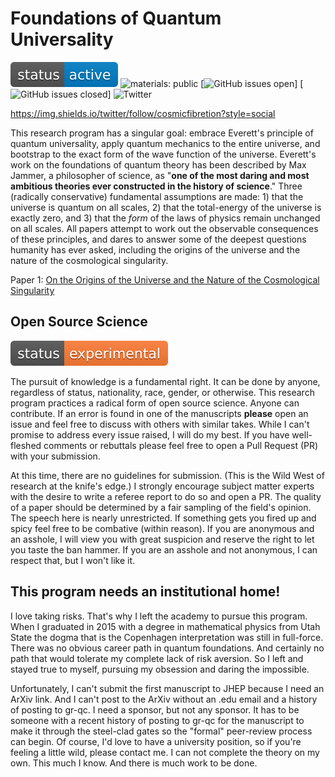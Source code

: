 # Foundations of Quantum Universality
[![status: active](https://github.com/GIScience/badges/raw/master/status/active.svg)](https://github.com/GIScience/badges#active)
![materials: public](https://img.shields.io/badge/Materials-Public-green.svg)
[![GitHub issues open](https://img.shields.io/github/issues/mayabenowitz/Origins)]
[![GitHub issues closed](https://img.shields.io/github/issues-closed/mayabenowitz/Origins)]
![Twitter](https://img.shields.io/twitter/follow/cosmicfibretion?style=social)


https://img.shields.io/twitter/follow/cosmicfibretion?style=social


This research program has a singular goal: embrace Everett's principle of quantum universality, apply quantum mechanics to the entire universe, and bootstrap to the exact form of the wave function of the universe. Everett's work on the foundations of quantum theory has been described by Max Jammer, a philosopher of science, as "**one of the most daring and most ambitious theories ever constructed in the history of science**." Three (radically conservative) fundamental assumptions are made: 1) that the universe is quantum on all scales, 2) that the total-energy of the universe is exactly zero, and 3) that the *form* of the laws of physics remain unchanged on all scales. All papers attempt to work out the observable consequences of these principles, and dares to answer some of the deepest questions humanity has ever asked, including the origins of the universe and the nature of the cosmological singularity.

Paper 1: [On the Origins of the Universe and the Nature of the Cosmological Singularity](https://github.com/mayabenowitz/Origins/blob/main/manuscript/foundations_of_quantum_universality_Final_v1_0%20(1).pdf)

## Open Source Science
[![status: experimental](https://github.com/GIScience/badges/raw/master/status/experimental.svg)](https://github.com/GIScience/badges#experimental)

The pursuit of knowledge is a fundamental right. It can be done by anyone, regardless of status, nationality, race, gender, or otherwise. This research program practices a radical form of open source science. Anyone can contribute. If an error is found in one of the manuscripts **please** open an issue and feel free to discuss with others with similar takes. While I can't promise to address every issue raised, I will do my best. If you have well-fleshed comments or rebuttals please feel free to open a Pull Request (PR) with your submission. 

At this time, there are no guidelines for submission. (This is the Wild West of research at the knife's edge.) I strongly encourage subject matter experts with the desire to write a referee report to do so and open a PR. The quality of a paper should be determined by a fair sampling of the field's opinion. The speech here is nearly unrestricted. If something gets you fired up and spicy feel free to be combative (within reason). If you are anonymous and an asshole, I will view you with great suspicion and reserve the right to let you taste the ban hammer. If you are an asshole and not anonymous, I can respect that, but I won't like it.

## This program needs an institutional home!

I love taking risks. That's why I left the academy to pursue this program. When I graduated in 2015 with a degree in mathematical physics from Utah State the dogma that is the Copenhagen interpretation was still in full-force. There was no obvious career path in quantum foundations. And certainly no path that would tolerate my complete lack of risk aversion. So I left and stayed true to myself, pursuing my obsession and daring the impossible. 

<!-- A theorist with deep focus and a heart of principle with nothing to lose is dangerous :) -->

Unfortunately, I can't submit the first manuscript to JHEP because I need an ArXiv link. And I can't post to the ArXiv without an .edu email and a history of posting to gr-qc. I need a sponsor, but not any sponsor. It has to be someone with a recent history of posting to gr-qc for the manuscript to make it through the steel-clad gates so the "formal" peer-review process can begin. Of course, I'd love to have a university position, so if you're feeling a little wild, please contact me. I can not complete the theory on my own. This much I know. And there is much work to be done. 

<!-- Which may or may not include a Manhatten Project for Time Travel in the not too distant future ;) -->

